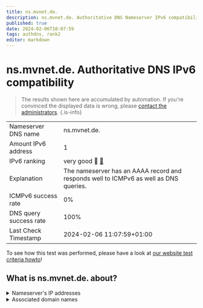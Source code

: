 ```yaml
---
title: ns.mvnet.de.
description: ns.mvnet.de. Authoritative DNS Nameserver IPv6 compatibility
published: true
date: 2024-02-06T10:07:59
tags: authdns, rank2
editor: markdown
---
```


# ns.mvnet.de. Authoritative DNS IPv6 compatibility

> The results shown here are accumulated by automation. If you're convinced the displayed data is wrong, please [contact the administrators](/howto/chat). 
{.is-info}




|   |   |
| - | - |
| Nameserver DNS name | ns.mvnet.de.
| Amount IPv6 address | 1
| IPv6 ranking | very good :2nd_place_medal: [🔗](/howto/ranking) |
| Explanation | The nameserver has an AAAA record and responds well to ICMPv6 as well as DNS queries. |
| ICMPv6 success rate | 0%|
| DNS query success rate | 100% |
| Last Check Timestamp | 2024-02-06 11:07:59+01:00 |

To see how this test was performed, please have a look at [our website test criteria howto](/howto/testcriteria/authdns)!


## What is ns.mvnet.de. about?




<details>
<summary>Nameserver's IP addresses</summary>

2a02:1006:c000:0:194:25:108:10

</details>



<details>
<summary>Associated domain names</summary>

www.regierung-mv.de

</details>
